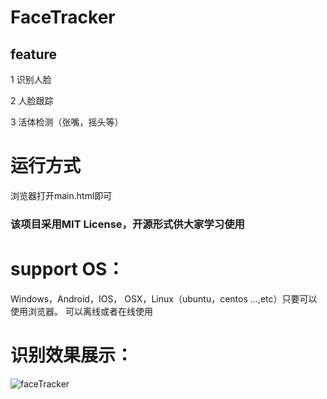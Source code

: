  

#  FaceTracker
## feature 
 1  识别人脸

 2  人脸跟踪

 3 活体检测（张嘴，摇头等）


# 运行方式 
浏览器打开main.html即可

###  该项目采用MIT License，开源形式供大家学习使用

# support OS： 
 Windows，Android，IOS，
 OSX，Linux（ubuntu，centos ...,etc）只要可以使用浏览器。
  可以离线或者在线使用

# 识别效果展示：



![faceTracker](https://github.com/douyamv/FaceTracker/blob/master/result/faceTracker.jpg)